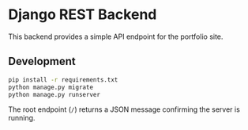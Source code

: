 # Django REST Backend

This backend provides a simple API endpoint for the portfolio site.

## Development

```bash
pip install -r requirements.txt
python manage.py migrate
python manage.py runserver
```

The root endpoint (`/`) returns a JSON message confirming the server is running.

